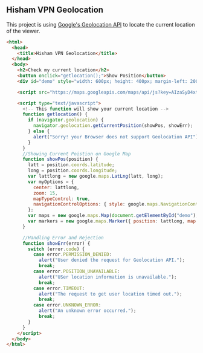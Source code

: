 ## Hisham VPN Geolocation

This project is using [Google's Geolocation API](https://developers.google.com/maps/documentation/javascript/geolocation) to locate the current location of the viewer.
```html
<html>
  <head>
    <title>Hisham VPN Geolocation</title>
  </head>
  <body>
    <h2>Check my current location</h2>
    <button onclick="getlocation();">Show Position</button>
    <div id="demo" style="width: 600px; height: 400px; margin-left: 200px;"></div>

    <script src="https://maps.googleapis.com/maps/api/js?key=AIzaSyD4xtEoXBaKsiQZ6smXXbU7ufYNxeTOBFc&v=weekly"></script>

    <script type="text/javascript">
      <!-- This function will show your current location -->
      function getlocation() {
        if (navigator.geolocation) {
          navigator.geolocation.getCurrentPosition(showPos, showErr);
        } else {
          alert("Sorry! your Browser does not support Geolocation API");
        }
      }
      //Showing Current Poistion on Google Map
      function showPos(position) {
        latt = position.coords.latitude;
        long = position.coords.longitude;
        var lattlong = new google.maps.LatLng(latt, long);
        var myOptions = {
          center: lattlong,
          zoom: 15,
          mapTypeControl: true,
          navigationControlOptions: { style: google.maps.NavigationControlStyle.SMALL },
        };
        var maps = new google.maps.Map(document.getElementById("demo"), myOptions);
        var markers = new google.maps.Marker({ position: lattlong, map: maps, title: "You are here!" });
      }

      //Handling Error and Rejection
      function showErr(error) {
        switch (error.code) {
          case error.PERMISSION_DENIED:
            alert("User denied the request for Geolocation API.");
            break;
          case error.POSITION_UNAVAILABLE:
            alert("USer location information is unavailable.");
            break;
          case error.TIMEOUT:
            alert("The request to get user location timed out.");
            break;
          case error.UNKNOWN_ERROR:
            alert("An unknown error occurred.");
            break;
        }
      }
    </script>
  </body>
</html> 
```
<!-- For more details see [Basic writing and formatting syntax](https://docs.github.com/en/github/writing-on-github/getting-started-with-writing-and-formatting-on-github/basic-writing-and-formatting-syntax).

### Jekyll Themes

Your Pages site will use the layout and styles from the Jekyll theme you have selected in your [repository settings](https://github.com/Warns/hisham-project/settings/pages). The name of this theme is saved in the Jekyll `_config.yml` configuration file.

### Support or Contact

Having trouble with Pages? Check out our [documentation](https://docs.github.com/categories/github-pages-basics/) or [contact support](https://support.github.com/contact) and we’ll help you sort it out. -->

